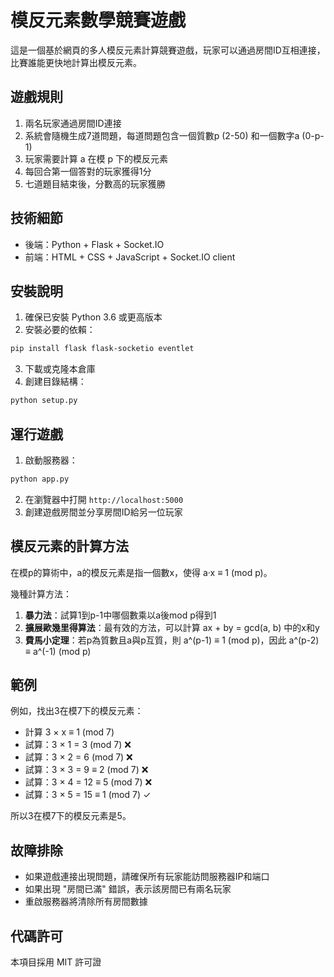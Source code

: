 # 模反元素數學競賽遊戲

這是一個基於網頁的多人模反元素計算競賽遊戲，玩家可以通過房間ID互相連接，比賽誰能更快地計算出模反元素。

## 遊戲規則

1. 兩名玩家通過房間ID連接
2. 系統會隨機生成7道問題，每道問題包含一個質數p (2-50) 和一個數字a (0-p-1)
3. 玩家需要計算 a 在模 p 下的模反元素
4. 每回合第一個答對的玩家獲得1分
5. 七道題目結束後，分數高的玩家獲勝

## 技術細節

- 後端：Python + Flask + Socket.IO
- 前端：HTML + CSS + JavaScript + Socket.IO client

## 安裝說明

1. 確保已安裝 Python 3.6 或更高版本
2. 安裝必要的依賴：

```bash
pip install flask flask-socketio eventlet
```

3. 下載或克隆本倉庫
4. 創建目錄結構：

```bash
python setup.py
```

## 運行遊戲

1. 啟動服務器：

```bash
python app.py
```

2. 在瀏覽器中打開 `http://localhost:5000`
3. 創建遊戲房間並分享房間ID給另一位玩家

## 模反元素的計算方法

在模p的算術中，a的模反元素是指一個數x，使得 a·x ≡ 1 (mod p)。

幾種計算方法：

1. **暴力法**：試算1到p-1中哪個數乘以a後mod p得到1
2. **擴展歐幾里得算法**：最有效的方法，可以計算 ax + by = gcd(a, b) 中的x和y
3. **費馬小定理**：若p為質數且a與p互質，則 a^(p-1) ≡ 1 (mod p)，因此 a^(p-2) ≡ a^(-1) (mod p)

## 範例

例如，找出3在模7下的模反元素：
- 計算 3 × x ≡ 1 (mod 7)
- 試算：3 × 1 = 3 (mod 7) ❌
- 試算：3 × 2 = 6 (mod 7) ❌
- 試算：3 × 3 = 9 ≡ 2 (mod 7) ❌
- 試算：3 × 4 = 12 ≡ 5 (mod 7) ❌
- 試算：3 × 5 = 15 ≡ 1 (mod 7) ✓

所以3在模7下的模反元素是5。

## 故障排除

- 如果遊戲連接出現問題，請確保所有玩家能訪問服務器IP和端口
- 如果出現 "房間已滿" 錯誤，表示該房間已有兩名玩家
- 重啟服務器將清除所有房間數據

## 代碼許可

本項目採用 MIT 許可證